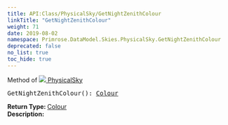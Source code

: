```yaml
---
title: API:Class/PhysicalSky/GetNightZenithColour
linkTitle: "GetNightZenithColour"
weight: 71
date: 2019-08-02
namespace: Primrose.DataModel.Skies.PhysicalSky.GetNightZenithColour
deprecated: false
no_list: true
toc_hide: true
---
```

Method of <a href="/docs/api-reference/Class/PhysicalSky"><img src="/icons/silk/sky.png"/>&nbsp;PhysicalSky</a>
<pre class="method-declaration">
GetNightZenithColour(): <a class="type" href="/docs/api-reference/DataType/Colour">Colour</a></pre>
<b>Return Type: </b>
<a class="type" href="/docs/api-reference/DataType/Colour">Colour</a>
<br/>
<b>Description: </b>
